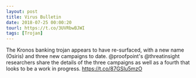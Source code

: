 ```yaml
---
layout: post
title: Virus Bulletin
date: 2018-07-25 00:00:20
tourl: https://t.co/3UVRbwBJWI
tags: [Trojan]
---
```

The Kronos banking trojan appears to have re-surfaced, with a new name (Osiris) and three new campaigns to date. @proofpoint's @threatinsight researchers share the details of the three campaigns as well as a fourth that looks to be a work in progress. 
https://t.co/87GSIu5mzO